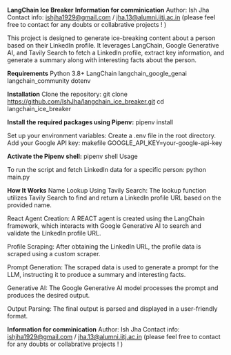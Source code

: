 **LangChain Ice Breaker**
**Information for comminication**
Author: Ish Jha
Contact info: ishjha1929@gmail.com / jha.13@alumni.iitj.ac.in (please feel free to contact for any doubts or collabrative projects !  )

This project is designed to generate ice-breaking content about a person based on their LinkedIn profile. It leverages LangChain, Google Generative AI, and Tavily Search to fetch a LinkedIn profile, 
extract key information, and generate a summary along with interesting facts about the person.

**Requirements**
Python 3.8+
LangChain
langchain_google_genai
langchain_community
dotenv

**Installation**
Clone the repository:
git clone https://github.com/IshJha/langchain_ice_breaker.git
cd langchain_ice_breaker


**Install the required packages using Pipenv:**
pipenv install

Set up your environment variables:
Create a .env file in the root directory.
Add your Google API key:
makefile
GOOGLE_API_KEY=your-google-api-key

**Activate the Pipenv shell:**
pipenv shell
Usage

To run the script and fetch LinkedIn data for a specific person:
python main.py

**How It Works**
Name Lookup Using Tavily Search: The lookup function utilizes Tavily Search to find and return a LinkedIn profile URL based on the provided name.

React Agent Creation: A REACT agent is created using the LangChain framework, which interacts with Google Generative AI to search and validate the LinkedIn profile URL.

Profile Scraping: After obtaining the LinkedIn URL, the profile data is scraped using a custom scraper.

Prompt Generation: The scraped data is used to generate a prompt for the LLM, instructing it to produce a summary and interesting facts.

Generative AI: The Google Generative AI model processes the prompt and produces the desired output.

Output Parsing: The final output is parsed and displayed in a user-friendly format.

**Information for comminication**
Author: Ish Jha
Contact info: ishjha1929@gmail.com / jha.13@alumni.iitj.ac.in (please feel free to contact for any doubts or collabrative projects ! )
